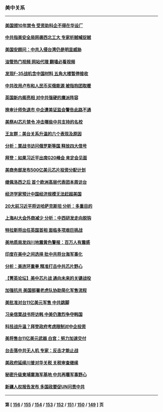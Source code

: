 ### 美中关系
---
#### [美国颁10年禁令 受资助科企不得在华设厂](../../pages/nf1412576/n13819710.md?09081245) 
#### [中共指美安全局网袭西北工大 专家析贼喊捉贼](../../pages/nf1412576/n13819395.md?09081245) 
#### [美国安顾问：中共入侵台湾仍是明显威胁](../../pages/nf1412576/n13819553.md?09081245) 
#### [油管热门视频 网站代理 翻墙必看视频](http://209.222.30.114:81/youtube.html?09081245)
#### [发现F-35战机含中国材料 五角大楼暂停接收](../../pages/nf1412576/n13819533.md?09081245) 
#### [中共改用卢布和人民币买俄能源 被指抱团取暖](../../pages/nf1412576/n13819425.md?09081245) 
#### [英国新内阁亮相 对中共强硬的鹰派阵容](../../pages/nf1412576/n13819202.md?09081245) 
#### [换审计师免退市 中企遭美证监会警告此路不通](../../pages/nf1412576/n13818792.md?09081245) 
#### [美祭AI芯片禁令 冲击哪些中共支持的名校](../../pages/nf1412576/n13818784.md?09081245) 
#### [王友群：美台关系升温的六个表现及原因](../../pages/nf1412576/n13818842.md?09081245) 
#### [分析：栗战书访问俄罗斯等国 释放四大信号](../../pages/nf1412576/n13818785.md?09081245) 
#### [拜登：如果习近平出席G20峰会 肯定会见面](../../pages/nf1412576/n13818775.md?09081245) 
#### [美商务部发布500亿美元芯片投资分配计划](../../pages/nf1412576/n13818517.md?09081245) 
#### [继佩洛西之后 首个欧洲高层代表团本周访台](../../pages/nf1412576/n13818598.md?09081245) 
#### [经济学家预计中国经济规模无法赶超美国](../../pages/nf1412576/n13817987.md?09081245) 
#### [20大前习近平将访哈萨克斯坦 分析：多重目的](../../pages/nf1412576/n13817976.md?09081245) 
#### [上海AI大会外商减少 分析：中西研发走向脱钩](../../pages/nf1412576/n13817869.md?09081245) 
#### [特拉斯将出任英国首相 面临多项艰巨挑战](../../pages/nf1412576/n13817670.md?09081245) 
#### [美地质局发四川地震黄色警报：百万人有震感](../../pages/nf1412576/n13817610.md?09081245) 
#### [印度在美中之间选择 批中共将台海军事化](../../pages/nf1412576/n13817426.md?09081245) 
#### [分析：美连环重拳 精准打击中共芯片野心](../../pages/nf1412576/n13817007.md?09081245) 
#### [【菁英论坛】美中芯片战 通向未来的关键战役](../../pages/nf1412576/n13817010.md?09081245) 
#### [加强抗共 美国部署老虎队协助简化军售流程](../../pages/nf1412576/n13816978.md?09081245) 
#### [美批准对台11亿美元军售 中共跳脚](../../pages/nf1412576/n13816926.md?09081245) 
#### [习亲信栗战书将访韩 中美仍激烈争夺韩国](../../pages/nf1412576/n13816954.md?09081245) 
#### [科技战升温？拜登政府考虑限制对中企投资](../../pages/nf1412576/n13816661.md?09081245) 
#### [美将售台11亿美元武器 白宫：努力加速交付](../../pages/nf1412576/n13816609.md?09081245) 
#### [台击落中共无人机 专家：反击才能止战](../../pages/nf1412576/n13816357.md?09081245) 
#### [美政府延续川普对华关税 关税审查继续](../../pages/nf1412576/n13816548.md?09081245) 
#### [秘密升级柬埔寨海军基地 中共再曝军事野心](../../pages/nf1412576/n13816464.md?09081245) 
#### [新疆人权报告发布 多国政要促UN问责中共](../../pages/nf1412576/n13816425.md?09081245) 

---
#### 第 [ [156](./156.md?09081245) / [155](./155.md?09081245) / [154](./154.md?09081245) / [153](./153.md?09081245) / [152](./152.md?09081245) / [151](./151.md?09081245) / [150](./150.md?09081245) / [149](./149.md?09081245) ] 页
